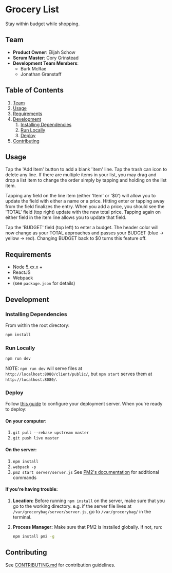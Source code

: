 # Grocery List

Stay within budget while shopping.

## Team

  - __Product Owner__: Elijah Schow
  - __Scrum Master__: Cory Grinstead
  - __Development Team Members__:
    - Burk McRae
    - Jonathan Granstaff

## Table of Contents

1. [Team](#team)
1. [Usage](#Usage)
1. [Requirements](#requirements)
1. [Development](#development)
    1. [Installing Dependencies](#installing-dependencies)
    1. [Run Locally](#run-locally)
    1. [Deploy](#deploy)
1. [Contributing](#contributing)

## Usage

Tap the 'Add Item' button to add a blank 'item' line. Tap the trash can icon to delete any line. If there are multiple items in your list, you may drag and drop a list item to change the order simply by tapping and holding on the list item.

Tapping any field on the line item (either 'Item' or '$0') will allow you to update the field with either a name or a price. Hitting enter or tapping away from the field finalizes the entry. When you add a price, you should see the 'TOTAL' field (top right) update with the new total price. Tapping again on either field in the item line allows you to update that field.

Tap the 'BUDGET' field (top left) to enter a budget. The header color will now change as your TOTAL approaches and passes your BUDGET (blue -> yellow -> red). Changing BUDGET back to $0 turns this feature off.

## Requirements

- Node 5.xx.x +
- ReactJS
- Webpack
- (see `package.json` for details)

## Development

### Installing Dependencies

From within the root directory:

```sh
npm install
```

### Run Locally
```sh
npm run dev
```

NOTE: `npm run dev` will serve files at `http://localhost:8080/client/public/`, but `npm start` serves them at `http://localhost:8080/`.


### Deploy

Follow [this guide](https://www.digitalocean.com/community/tutorials/how-to-set-up-automatic-deployment-with-git-with-a-vps) to configure your deployment server. When you're ready to deploy:

#### On your computer:

1. `git pull --rebase upstream master`
2. `git push live master`

#### On the server:

1. `npm install`
2. `webpack -p`
3. `pm2 start server/server.js`
    See [PM2's documentation](http://pm2.keymetrics.io/docs/usage/cluster-mode/) for additional commands

#### If you're having trouble:

1. **Location:** Before running `npm install` on the server, make sure that you go to the working directory. e.g. if the server file lives at `/var/grocerybag/server/server.js`, go to `/var/grocerybag/` in the terminal.
2. **Process Manager:** Make sure that PM2 is installed globally. If not, run:

    ```sh
    npm install pm2 -g
    ```

## Contributing

See [CONTRIBUTING.md](https://github.com/unexpected-lion/ourglass/blob/master/contributing.md) for contribution guidelines.
